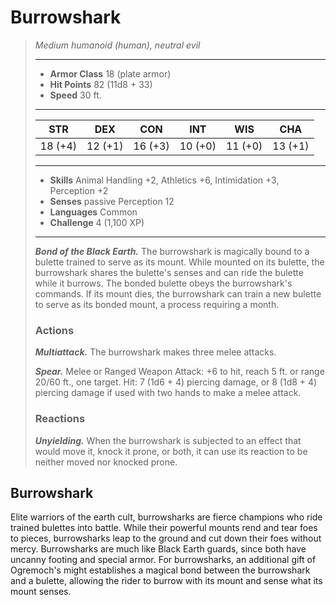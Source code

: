 # Burrowshark
>*Medium humanoid (human), neutral evil*
>___
>- **Armor Class** 18 (plate armor)
>- **Hit Points** 82 (11d8 + 33)
>- **Speed** 30 ft.
>___
>|STR|DEX|CON|INT|WIS|CHA|
>|:---:|:---:|:---:|:---:|:---:|:---:|
>|18 (+4)|12 (+1)|16 (+3)|10 (+0)|11 (+0)|13 (+1)|
>___
>- **Skills** Animal Handling +2, Athletics +6, Intimidation +3, Perception +2
>- **Senses** passive Perception 12
>- **Languages** Common
>- **Challenge** 4 (1,100 XP)
>___
>***Bond of the Black Earth.*** The burrowshark is magically bound to a bulette trained to serve as its mount. While mounted on its bulette, the burrowshark shares the bulette's senses and can ride the bulette while it burrows. The bonded bulette obeys the burrowshark's commands. If its mount dies, the burrowshark can train a new bulette to serve as its bonded mount, a process requiring a month.  
>
>### Actions
>***Multiattack.*** The burrowshark makes three melee attacks.  
>
>***Spear.*** Melee  or Ranged Weapon Attack: +6 to hit, reach 5 ft. or range 20/60 ft., one target. Hit: 7 (1d6 + 4) piercing damage, or 8 (1d8 + 4) piercing damage if used with two hands to make a melee attack.  
>
>### Reactions
>***Unyielding.*** When the burrowshark is subjected to an effect that would move it, knock it prone, or both, it can use its reaction to be neither moved nor knocked prone.
## Burrowshark
Elite warriors of the earth cult, burrowsharks are fierce champions who ride trained bulettes into battle. While their powerful mounts rend and tear foes to pieces, burrowsharks leap to the ground and cut down their foes without mercy.
Burrowsharks are much like Black Earth guards, since both have uncanny footing and special armor. For burrowsharks, an additional gift of Ogremoch's might establishes a magical bond between the burrowshark and a bulette, allowing the rider to burrow with its mount and sense what its mount senses.